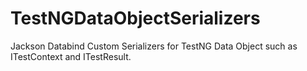 # TestNGDataObjectSerializers

Jackson Databind Custom Serializers for TestNG Data Object such as ITestContext and ITestResult.
